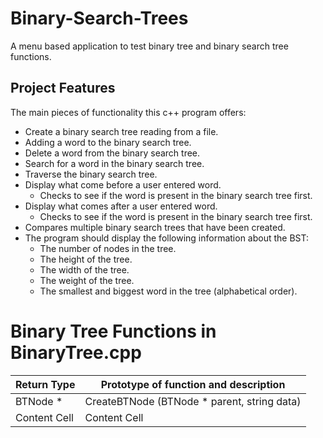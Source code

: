 # Binary-Search-Trees
A menu based application to test binary tree and binary search tree functions.

## Project Features
The main pieces of functionality this c++ program offers:
* Create a binary search tree reading from a file.
* Adding a word to the binary search tree.
* Delete a word from the binary search tree.
* Search for a word in the binary search tree.
* Traverse the binary search tree.
* Display what come before a user entered word. 
  * Checks to see if the word is present in the binary search tree first.
* Display what comes after a user entered word.
  * Checks to see if the word is present in the binary search tree first.
* Compares multiple binary search trees that have been created.
* The program should display the following information about the BST:
  * The number of nodes in the tree.
  * The height of the tree.
  * The width of the tree.
  * The weight of the tree.
  * The smallest and biggest word in the tree (alphabetical order).

# Binary Tree Functions in BinaryTree.cpp
Return Type  | Prototype of function and description
------------- | -------------
BTNode *  | CreateBTNode (BTNode * parent, string data)
Content Cell  | Content Cell

